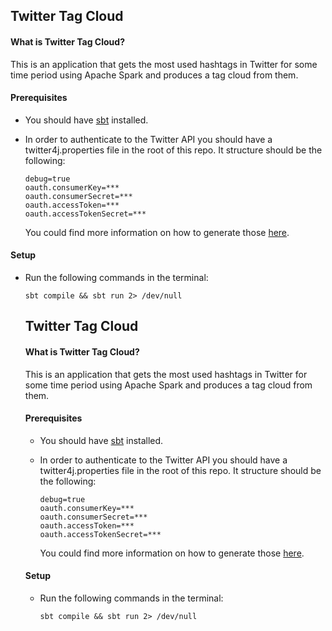## Twitter Tag Cloud

#### What is Twitter Tag Cloud?
  This is an application that gets the most used hashtags in Twitter for some time period using Apache Spark and produces a tag cloud from them.

#### Prerequisites
*   You should have    [sbt](http://www.scala-sbt.org/0.13/docs/Setup.html) installed.
* In order to authenticate to the Twitter API you should have a twitter4j.properties file in the root of this repo. It structure should be the following:

  ```
  debug=true
  oauth.consumerKey=***
  oauth.consumerSecret=***
  oauth.accessToken=***
  oauth.accessTokenSecret=***

  ```

  You could find more information on how to generate those [here](https://dev.twitter.com/oauth/overview/application-owner-access-tokens).

#### Setup
* Run the following commands in the terminal:

  ```
  sbt compile && sbt run 2> /dev/null
  ```
  ## Twitter Tag Cloud

  #### What is Twitter Tag Cloud?
    This is an application that gets the most used hashtags in Twitter for some time period using Apache Spark and produces a tag cloud from them.

  #### Prerequisites
  *   You should have    [sbt](http://www.scala-sbt.org/0.13/docs/Setup.html) installed.
  * In order to authenticate to the Twitter API you should have a twitter4j.properties file in the root of this repo. It structure should be the following:

    ```
    debug=true
    oauth.consumerKey=***
    oauth.consumerSecret=***
    oauth.accessToken=***
    oauth.accessTokenSecret=***

    ```

    You could find more information on how to generate those [here](https://dev.twitter.com/oauth/overview/application-owner-access-tokens).

  #### Setup
  * Run the following commands in the terminal:

    ```
    sbt compile && sbt run 2> /dev/null
    ```
